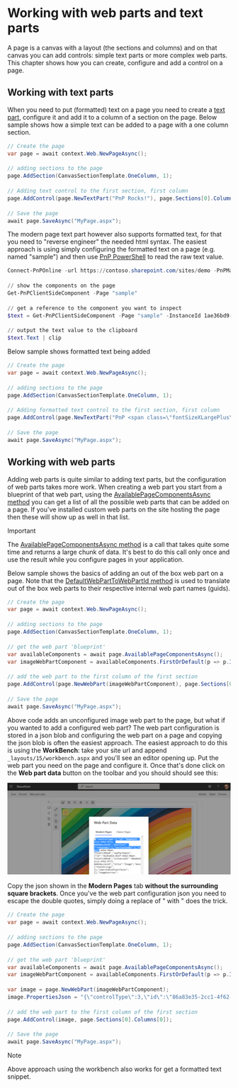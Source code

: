 # Working with web parts and text parts

A page is a canvas with a layout (the sections and columns) and on that canvas you can add controls: simple text parts or more complex web parts. This chapter shows how you can create, configure and add a control on a page.

## Working with text parts

When you need to put (formatted) text on a page you need to create a [text part](https://pnp.github.io/pnpcore/api/PnP.Core.Model.SharePoint.IPageText.html), configure it and add it to a column of a section on the page. Below sample shows how a simple text can be added to a page with a one column section.

```csharp
// Create the page
var page = await context.Web.NewPageAsync();

// adding sections to the page
page.AddSection(CanvasSectionTemplate.OneColumn, 1);

// Adding text control to the first section, first column
page.AddControl(page.NewTextPart("PnP Rocks!"), page.Sections[0].Columns[0]);

// Save the page
await page.SaveAsync("MyPage.aspx");
```

The modern page text part however also supports formatted text, for that you need to "reverse engineer" the needed html syntax. The easiest approach is using simply configuring the formatted text on a page (e.g. named "sample") and then use [PnP PowerShell](https://github.com/pnp/powershell) to read the raw text value.

```PowerShell
Connect-PnPOnline -url https://contoso.sharepoint.com/sites/demo -PnPManagementShell

// show the components on the page
Get-PnPClientSideComponent -Page "sample"

// get a reference to the component you want to inspect
$text = Get-PnPClientSideComponent -Page "sample" -InstanceId 1ae36bd9-1635-447e-a77c-87621e2016c3

// output the text value to the clipboard
$text.Text | clip
```

Below sample shows formatted text being added

```csharp
// Create the page
var page = await context.Web.NewPageAsync();

// adding sections to the page
page.AddSection(CanvasSectionTemplate.OneColumn, 1);

// Adding formatted text control to the first section, first column
page.AddControl(page.NewTextPart("PnP <span class=\"fontSizeXLargePlus\"><span class=\"fontColorRed\"><strong>rocks!</strong></span></span>"), page.Sections[0].Columns[0]);

// Save the page
await page.SaveAsync("MyPage.aspx");
```

## Working with web parts

Adding web parts is quite similar to adding text parts, but the configuration of web parts takes more work. When creating a web part you start from a blueprint of that web part, using the [AvailablePageComponentsAsync method](https://pnp.github.io/pnpcore/api/PnP.Core.Model.SharePoint.IPage.html#PnP_Core_Model_SharePoint_IPage_AvailablePageComponentsAsync_System_String_) you can get a list of all the possible web parts that can be added on a page. If you've installed custom web parts on the site hosting the page then these will show up as well in that list.

> [!Important]
> The [AvailablePageComponentsAsync method](https://pnp.github.io/pnpcore/api/PnP.Core.Model.SharePoint.IPage.html#PnP_Core_Model_SharePoint_IPage_AvailablePageComponentsAsync_System_String_) is a call that takes quite some time and returns a large chunk of data. It's best to do this call only once and use the result while you configure pages in your application.

Below sample shows the basics of adding an out of the box web part on a page. Note that the [DefaultWebPartToWebPartId method](https://pnp.github.io/pnpcore/api/PnP.Core.Model.SharePoint.IPage.html#PnP_Core_Model_SharePoint_IPage_DefaultWebPartToWebPartId_PnP_Core_Model_SharePoint_DefaultWebPart_) is used to translate out of the box web parts to their respective internal web part names (guids).

```csharp
// Create the page
var page = await context.Web.NewPageAsync();

// adding sections to the page
page.AddSection(CanvasSectionTemplate.OneColumn, 1);

// get the web part 'blueprint'
var availableComponents = await page.AvailablePageComponentsAsync();
var imageWebPartComponent = availableComponents.FirstOrDefault(p => p.Id == page.DefaultWebPartToWebPartId(DefaultWebPart.Image));

// add the web part to the first column of the first section
page.AddControl(page.NewWebPart(imageWebPartComponent), page.Sections[0].Columns[0]);

// Save the page
await page.SaveAsync("MyPage.aspx");
```

Above code adds an unconfigured image web part to the page, but what if you wanted to add a configured web part? The web part configuration is stored in a json blob and configuring the web part on a page and copying the json blob is often the easiest approach. The easiest approach to do this is using the **WorkBench**: take your site url and append `_layouts/15/workbench.aspx` and you'll see an editor opening up. Put the web part you need on the page and configure it. Once that's done click on the **Web part data** button on the toolbar and you should should see this:

![page in maintenance mode](../../images/workbench.png)

Copy the json shown in the **Modern Pages** tab **without the surrounding square brackets**. Once you've the web part configuration json you need to escape the double quotes, simply doing a replace of " with \" does the trick.

```csharp
// Create the page
var page = await context.Web.NewPageAsync();

// adding sections to the page
page.AddSection(CanvasSectionTemplate.OneColumn, 1);

// get the web part 'blueprint'
var availableComponents = await page.AvailablePageComponentsAsync();
var imageWebPartComponent = availableComponents.FirstOrDefault(p => p.Id == page.DefaultWebPartToWebPartId(DefaultWebPart.Image));

var image = page.NewWebPart(imageWebPartComponent);
image.PropertiesJson = "{\"controlType\":3,\"id\":\"86a83e35-2cc1-4f62-9771-0e8b8acc6c65\",...dropped for clarity...,\"addedFromPersistedData\":true}";

// add the web part to the first column of the first section
page.AddControl(image, page.Sections[0].Columns[0]);

// Save the page
await page.SaveAsync("MyPage.aspx");
```

> [!Note]
> Above approach using the workbench also works for get a formatted text snippet.